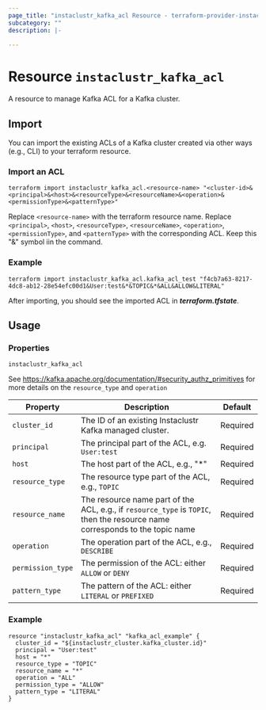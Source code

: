 ```yaml
---
page_title: "instaclustr_kafka_acl Resource - terraform-provider-instaclustr"
subcategory: ""
description: |-
  
---
```


# Resource  `instaclustr_kafka_acl`
A resource to manage Kafka ACL for a Kafka cluster.

## Import
You can import the existing ACLs of a Kafka cluster created via other ways (e.g., CLI) to your terraform resource.

### Import an ACL
```shell
terraform import instaclustr_kafka_acl.<resource-name> "<cluster-id>&<principal>&<host>&<resourceType>&<resourceName>&<operation>&<permissionType>&<patternType>"
```

Replace `<resource-name>` with the terraform resource name. Replace `<principal>`, `<host>`, `<resourceType>`, `<resourceName>`, `<operation>`, `<permissionType>`, 
and `<patternType>` with the corresponding ACL. Keep this "&" symbol iin the command.

### Example

```shell
terraform import instaclustr_kafka_acl.kafka_acl_test "f4cb7a63-8217-4dc8-ab12-28e54efc00d1&User:test&*&TOPIC&*&ALL&ALLOW&LITERAL"
```

After importing, you should see the imported ACL in ***terraform.tfstate***.

## Usage

### Properties
`instaclustr_kafka_acl`

See https://kafka.apache.org/documentation/#security_authz_primitives for more details on the `resource_type` and `operation`

Property | Description | Default
---------|-------------|--------
`cluster_id`|The ID of an existing Instaclustr Kafka managed cluster. |Required
`principal`| The principal part of the ACL, e.g. `User:test` |Required
`host`| The host part of the ACL, e.g., "*" |Required
`resource_type`| The resource type part of the ACL, e.g., `TOPIC` |Required
`resource_name`| The resource name part of the ACL, e.g., if `resource_type` is `TOPIC`, then the resource name corresponds to the topic name |Required
`operation`| The operation part of the ACL, e.g., `DESCRIBE` |Required
`permission_type`| The permission of the ACL: either `ALLOW` or `DENY` |Required
`pattern_type`| The pattern of the ACL: either `LITERAL` or `PREFIXED` |Required

### Example
```
resource "instaclustr_kafka_acl" "kafka_acl_example" {
  cluster_id = "${instaclustr_cluster.kafka_cluster.id}"
  principal = "User:test"
  host = "*"
  resource_type = "TOPIC"
  resource_name = "*"
  operation = "ALL"
  permission_type = "ALLOW" 
  pattern_type = "LITERAL"
}
```

